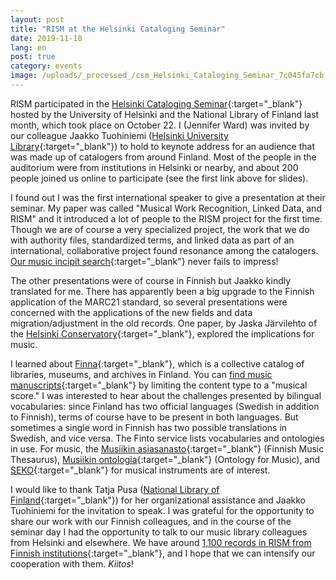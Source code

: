 ```yaml
---
layout: post
title: "RISM at the Helsinki Cataloging Seminar"
date: 2019-11-18
lang: en
post: true
category: events
image: /uploads/_processed_/csm_Helsinki_Cataloging_Seminar_7c045fa7cb.jpg
---
```



RISM participated in the [Helsinki Cataloging Seminar](https://www.kiwi.fi/pages/viewpage.action?pageId=113248950){:target="_blank"} hosted by the University of Helsinki and the National Library of Finland last month, which took place on October 22. I (Jennifer Ward) was invited by our colleague Jaakko Tuohiniemi ([Helsinki University Library](https://www.helsinki.fi/en/helsinki-university-library){:target="_blank"}) to hold to keynote address for an audience that was made up of catalogers from around Finland. Most of the people in the auditorium were from institutions in Helsinki or nearby, and about 200 people joined us online to participate (see the first link above for slides).

I found out I was the first international speaker to give a presentation at their seminar. My paper was called "Musical Work Recognition, Linked Data, and RISM" and it introduced a lot of people to the RISM project for the first time. Though we are of course a very specialized project, the work that we do with authority files, standardized terms, and linked data as part of an international, collaborative project found resonance among the catalogers. [Our music incipit search](https://opac.rism.info/index.php?id=3&L=0){:target="_blank"} never fails to impress!

The other presentations were of course in Finnish but Jaakko kindly translated for me. There has apparently been a big upgrade to the Finnish application of the MARC21 standard, so several presentations were concerned with the applications of the new fields and data migration/adjustment in the old records. One paper, by Jaska Järvilehto of the [Helsinki Conservatory](https://www.konservatorio.fi/in-english/){:target="_blank"}, explored the implications for music.

I learned about [Finna](https://finna.fi/Content/about?lng=en-gb){:target="_blank"}, which is a collective catalog of libraries, museums, and archives in Finland. You can [find music manuscripts](https://finna.fi/Search/Advanced){:target="_blank"} by limiting the content type to a "musical score." I was interested to hear about the challenges presented by bilingual vocabularies: since Finland has two official languages (Swedish in addition to Finnish), terms of course have to be present in both languages. But sometimes a single word in Finnish has two possible translations in Swedish, and vice versa. The Finto service lists vocabularies and ontologies in use. For music, the [Musiikin asiasanasto](https://finto.fi/musa/en/){:target="_blank"} (Finnish Music Thesaurus), [Musiikin ontologia](https://finto.fi/muso/en/){:target="_blank"} (Ontology for Music), and [SEKO](https://finto.fi/seko/en/){:target="_blank"} for musical instruments are of interest.

I would like to thank Tatja Pusa ([National Library of Finland](https://www.kansalliskirjasto.fi/en){:target="_blank"}) for her organizational assistance and Jaakko Tuohiniemi for the invitation to speak. I was grateful for the opportunity to share our work with our Finnish colleagues, and in the course of the seminar day I had the opportunity to talk to our music library colleagues from Helsinki and elsewhere. We have around [1,100 records in RISM from Finnish institutions](https://opac.rism.info/search?View=rism&siglum=FIN-*&Language=en){:target="_blank"}, and I hope that we can intensify our cooperation with them. _Kiitos_!



<script type="text/javascript">var switchTo5x=true;</script><script type="text/javascript" src="http://w.sharethis.com/button/buttons.js"></script><script type="text/javascript">stLight.options({publisher: "9b601438-1ce1-49d8-bfd7-9cff5df54c17", doNotHash: false, doNotCopy: false, hashAddressBar: false});</script>